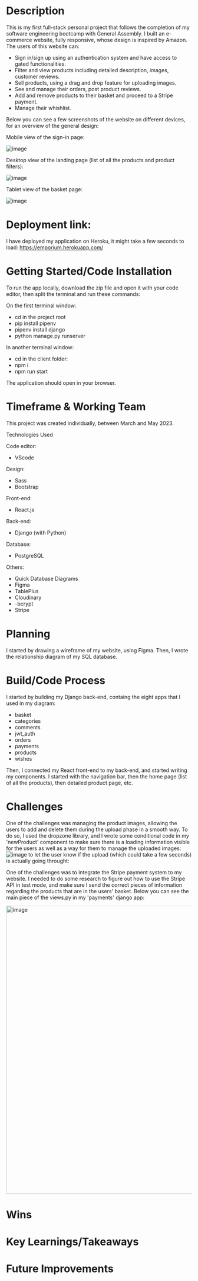 # Description

This is my first full-stack personal project that follows the completion of my software engineering bootcamp with General Assembly.
I built an e-commerce website, fully responsive, whose design is inspired by Amazon.
The users of this website can:
- Sign in/sign up using an authentication system and have access to gated functionalities.
- Filter and view products including detailed description, images, customer reviews.
- Sell products, using a drag and drop feature for uploading images.
- See and manage their orders, post product reviews.
- Add and remove products to their basket and proceed to a Stripe payment.
- Manage their whishlist.

Below you can see a few screenshots of the website on different devices, for an overview of the general design:

Mobile view of the sign-in page:

![image](https://github.com/gael37/Emporium/assets/113553373/5b49ecca-bab0-4a63-a6c6-e2a54db2e8bc)

Desktop view of the landing page (list of all the products and product filters):

![image](https://github.com/gael37/Emporium/assets/113553373/091c1c46-b8ab-44eb-8595-d21a2ea69067)

Tablet view of the basket page:

![image](https://github.com/gael37/Emporium/assets/113553373/f927954d-fa5a-4fa1-befc-9367f31b0888)


# Deployment link:

I have deployed my application on Heroku, it might take a few seconds to load:
https://emporium.herokuapp.com/

# Getting Started/Code Installation

To run the app locally, download the zip file and open it with your code editor, then split the terminal and run these commands:

On the first terminal window:
- cd in the project root
- pip install pipenv
- pipenv install django
- python manage.py runserver

In another terminal window:
- cd in the client folder:
- npm i
- npm run start

The application should open in your browser.

# Timeframe & Working Team

This project was created individually, between March and May 2023.

Technologies Used

Code editor:
- VScode

Design:
- Sass
- Bootstrap

Front-end:
- React.js

Back-end:
- Django (with Python)

Database:
- PostgreSQL

Others:
- Quick Database Diagrams
- Figma
- TablePlus
- Cloudinary
- -bcrypt
- Stripe


# Planning

I started by drawing a wireframe of my website, using Figma.
Then, I wrote the relationship diagram of my SQL database.

# Build/Code Process

I started by building my Django back-end, containg the eight apps that I used in my diagram:
- basket
- categories
- comments
- jwt_auth
- orders
- payments
- products
- wishes

Then, I connected my React front-end to my back-end, and started writing my components.
I started with the navigation bar, then the home page (list of all the products), then detailed product page, etc.

# Challenges

One of the challenges was managing the product images, allowing the users to add and delete them during the upload phase in a smooth way. To do so, I used the dropzone library, and I wrote some conditional code in my 'newProduct' component to make sure there is a loading information visible for the users as well as a way for them to manage the uploaded images:
![image](https://github.com/gael37/Emporium/assets/113553373/6d6d80e8-0074-4363-9f8c-81d564e28e97)
 to let the user know if the upload (which could take a few seconds)
 is actually going throught:

 
One of the challenges was to integrate the Stripe payment system to my website. I needed to do some research to figure out how to use the Stripe API in test mode, and make sure I send the correct pieces of information regarding the products that are in the users' basket.
Below you can see the main piece of the views.py in my 'payments' django app:

<img width="779" alt="image" src="https://github.com/gael37/Emporium/assets/113553373/39362723-2b19-439f-b799-e0338e5d17d1">


# Wins



# Key Learnings/Takeaways



# Future Improvements


